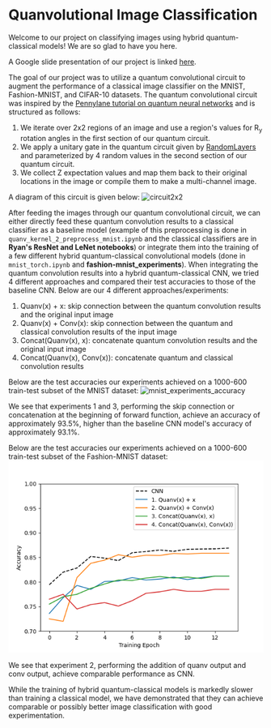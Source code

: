 # Quanvolutional Image Classification
Welcome to our project on classifying images using hybrid quantum-classical models! We are so glad to have you here.

A Google slide presentation of our project is linked [here](https://docs.google.com/presentation/d/15cliQYw5iHnrlowJ_3vq_JCDgef2uBWDGb1he-XRfdE/edit?usp=sharing).

The goal of our project was to utilize a quantum convolutional circuit to augment the performance of a classical image classifier on the MNIST, Fashion-MNIST, and CIFAR-10 datasets.
The quantum convolutional circuit was inspired by the [Pennylane tutorial on quantum neural networks](https://pennylane.ai/qml/demos/tutorial_quanvolution.html) and is structured as follows:

1. We iterate over 2x2 regions of an image and use a region's values for R<sub>y</sub> rotation angles in the first section of our quantum circuit.
2. We apply a unitary gate in the quantum circuit given by [RandomLayers](https://docs.pennylane.ai/en/stable/code/api/pennylane.RandomLayers.html) and parameterized by 4 random values in the second section of our quantum circuit.
3. We collect Z expectation values and map them back to their original locations in the image or compile them to make a multi-channel image.

A diagram of this circuit is given below:
![circuit2x2](https://user-images.githubusercontent.com/42923017/207743095-8435f2bd-e877-4ad3-acbb-78191bd1e5fa.png)


After feeding the images through our quantum convolutional circuit, we can either directly feed these quantum convolution results to a classical classifier as a baseline model (example of this preprocessing is done in `quanv_kernel_2_preprocess_mnist.ipynb` and the classical classifiers are in **Ryan's ResNet and LeNet notebooks**) or integrate them into the training of a few different hybrid quantum-classical convolutional models (done in `mnist_torch.ipynb` and **fashion-mnist_experiments**). When integrating the quantum convolution results into a hybrid quantum-classical CNN, we tried 4 different approaches and compared their test accuracies to those of the baseline CNN. Below are our 4 different approaches/experiments:

1. Quanv(x) + x: skip connection between the quantum convolution results and the original input image
2. Quanv(x) + Conv(x): skip connection between the quantum and classical convolution results of the input image
3. Concat(Quanv(x), x): concatenate quantum convolution results and the original input image
4. Concat(Quanv(x), Conv(x)): concatenate quantum and classical convolution results

Below are the test accuracies our experiments achieved on a 1000-600 train-test subset of the MNIST dataset:
![mnist_experiments_accuracy](https://user-images.githubusercontent.com/42923017/207742990-faeba8c2-9723-4032-b9c1-2d00522d00b6.png)

We see that experiments 1 and 3, performing the skip connection or concatenation at the beginning of forward function, achieve an accuracy of approximately 93.5%, higher than the baseline CNN model's accuracy of approximately 93.1%.

Below are the test accuracies our experiments achieved on a 1000-600 train-test subset of the Fashion-MNIST dataset:
![fashion_mnist_accuracy](https://github.com/muirheadmaster/quanvolution/blob/main/fashion_mnist.png)

We see that experiment 2, performing the addition of quanv output and conv output, achieve comparable performance as CNN.

While the training of hybrid quantum-classical models is markedly slower than training a classical model, we have demonstrated that they can achieve comparable or possibly better image classification with good experimentation.
